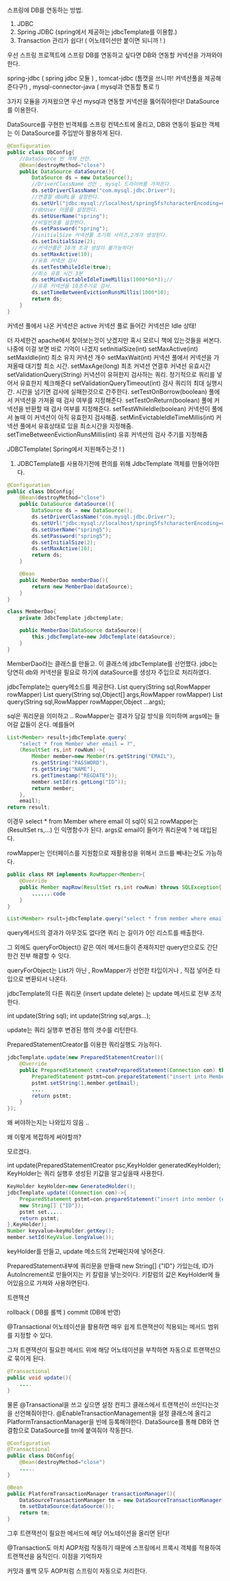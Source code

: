 스프링에 DB를 연동하는 방법.
1. JDBC
2. Spring JDBC (spring에서 제공하는 jdbcTemplate를 이용함.)
3. Transaction 관리가 쉽다! ( 어노테이션만 붙이면 되니까 ! )

우선 스프링 프로젝트에 스프링 DB를 연동하고 싶다면 DB와 연동할 커넥션을 가져와야한다.

spring-jdbc ( spring jdbc 모듈 ) , tomcat-jdbc (톰캣을 쓰니까! 커넥션풀을 제공해준다구!) , mysql-connector-java ( mysql과 연동할 통로 !)

3가지 모듈을 가져왔으면 우선 mysql과 연동할 커넥션을 뚫어줘야한다!
DataSource를 이용한다.

DataSource를 구현한 빈객체를 스프링 컨텍스트에 올리고, DB와 연동이 필요한 객체는 이 DataSource를 주입받아 활용하게 된다.

```java
@Configuration
public class DbConfig{
    //DataSource 빈 객체 선언.
    @Bean(destroyMethod="close")
    public DataSource dataSource(){
        DataSource ds = new DataSource();
        //DriverClassName 선언 , mysql 드라이버를 가져온다.
        ds.setDriverClassName("com.mysql.jdbc.Driver");
        //연결할 dbURL을 설정한다.
        ds.setUrl("jdbc:mysql://localhost/spring5fs?characterEncoding=utf8");
        //dbUser 이름을 설정한다.
        ds.setUserName("spring");
        //비밀번호를 설정한다.
        ds.setPassword("spring");
        //initialSize 커넥션풀 초기화 사이즈,2개가 생성된다.
        ds.setInitialSize(2);
        //커넥션풀은 10개 초과 생성이 불가능하다!
        ds.setMaxActive(10);
        //유휴 커넥션 검사
        ds.setTestWhileIdle(true);
        //최소 유휴 시간 3분
        ds.setMinEvictableIdleTimeMillis(1000*60*3);//
        //유휴 커넥션을 10초주기로 검사.
        ds.setTimeBetweenEvictionRunsMillis(1000*10);
        return ds;
    }
}
```

커넥션 풀에서 나온 커넥션은 active
커넥션 풀로 들어간 커넥션은 Idle 상태!


더 자세한건 apache에서 찾아보는것이 낫겠지만 혹시 모르니 책에 있는것들을 써본다.
나중에 이걸 보면 바로 기억이 나겠지
setInitialSize(int)
setMaxActive(int)
setMaxIdle(int) 최소 유지 커낵션 개수
setMaxWait(int) 커넥션 풀에서 커넥션을 가져올때 대기할 최소 시간.
setMaxAge(long) 최초 커녁션 연결후 커녁션 유효시간
setValidationQuery(String) 커녁션이 유혀한지 검사하는 쿼리. 정기적으로 쿼리를 넣어서 유효한지 체크해준다
setValidationQueryTimeout(int) 검사 쿼리의 최대 실행시간. 시간을 넘기면 검사에 실패한것으로 간주한다.
setTestOnBorrow(boolean) 풀에서 커넥션을 가져올 때 검사 여부를 지정해준다.
setTestOnReturn(boolean) 풀에 커넥션을 반환할 때 검사 여부를 지정해준다.
setTestWhileIdle(boolean) 커넥션이 풀에서 놀때 이 커넥션이 아직 유효한지 검사해줌.
setMinEvictableIdleTimeMillis(int) 커넥션 풀에서 유휴상태로 있을 최소시간을 지정해줌.
setTimeBetweenEvictionRunsMillis(int) 유휴 커넥션의 검사 주기를 지정해줌

JDBCTemplate( Spring에서 지원해주는것 ! )

1. JDBCTemplate를 사용하기전에 편의를 위해 JdbcTemplate 객체를 만들어야한다.

```java
@Configuration
public class DbConfig{
    @Bean(destroyMethod="close")
    public DataSource dataSource(){
        DataSource ds = new DataSource();
        ds.setDriverClassName("com.mysql.jdbc.Driver");
        ds.setUrl("jdbc:mysql://localhost/spring5fs?characterEncoding=utf8");
        ds.setUserName("spring5");
        ds.setPassword("spring5");
        ds.setInitialSize(2);
        ds.setMaxActive(10);
        return ds;
    }

    @Bean
    public MemberDao memberDao(){
        return new MemberDao(dataSource);
    }
}

class MemberDao{
    private JdbcTemplate jdbctemplate;

    public MemberDao(DataSource dataSource){
        this.jdbcTemplate=new JdbcTemplate(dataSource);
    }
}
```

MemberDao라는 클래스를 만들고. 이 클래스에 jdbcTemplate를 선언했다. jdbc는 당연히 db와 커넥션을 필요로 하기에 dataSource를 생성자 주입으로 처리하였다.

jdbcTemplate는 query메소드를 제공한다.
List<T> query(String sql,RowMapper<T> rowMapper)
List<T> query(String sql,Object[] args,RowMapper<T> rowMapper)
List<T> query(String sql,RowMapper<T> rowMapper,Object ...args);

sql은 쿼리문을 의미하고 .. RowMapper는 결과가 담길 방식을 의미하며 args에는 들어갈 값들이 온다. 예를들어

```java
List<Member> result=jdbcTemplate.query(
    "select * from Member wher email = ?",
    (ResultSet rs,int rowNum)->{
        Member member=new Member(rs.getString("EMAIL"),
        rs.getString("PASSWORD"),
        rs.getString("NAME"),
        rs.getTimestamp("REGDATE"));
        member.setId(rs.getLong("ID"));
        return member;
    },
    email);
return result;
```

이경우 select * from Member where email 이 sql이 되고
rowMapper는 (ResultSet rs,...) 인 익명함수가 된다.
args로 email이 들어가 쿼리문에 ? 에 대입된다.

rowMapper는 인터페이스를 지원함으로 재활용성을 위해서 코드를 빼내는것도 가능하다.

```java
public class RM implements RowMapper<Member>{
    @Override
    public Member mapRow(ResultSet rs,int rowNum) throws SQLException{
        .......code
    }
}

List<Member> rsult=jdbcTemplate.query("select * from member where email=?",new RM(),email);
```

query메서드의 결과가 아무것도 없다면 쿼리 는 길이가 0인 리스트를 배출한다.

그 외에도 queryForObject() 같은 여러 메서드들이 존재하지만 query만으로도 간단한건 전부 해결할 수 잇다.

queryForObject는 List가 아닌 , RowMapper가 선언한 타입이거나 , 직접 넣어준 타입으로 변환되서 나온다.

jdbcTemplate의 다른 쿼리문 (insert update delete) 는 update 메서드로 전부 조작한다.

int update(String sql);
int update(String sql,args...);

update는 쿼리 실행후 변경된 행의 갯수를 리턴한다.

PreparedStatementCreator를 이용한 쿼리실행도 가능하다. 

```java
jdbcTemplate.update(new PreparedStatementCreator(){
    @Override
    public PreparedStatement createPreparedStatement(Connection con) throws SQLException{
        PreparedStatement pstmt=con.prepareStatement("insert into Member (email,password,name,regdate) values(?,?,?,?)");
        pstmt.setString(1,member.getEmail);
        ....
        return pstmt;
    }
});
```

왜 써야하는지는 나와있지 않음 .. 

왜 이렇게 복잡하게 써야할까?

모르겠다.

int update(PreparedStatementCreator psc,KeyHolder generatedKeyHolder);
KeyHolder는 쿼리 실행후 생성된 키값을 알고싶을때 사용한다.

```java
KeyHolder keyHolder=new GeneratedHolder();
jdbcTemplate.update((Connection con)->{
    PreparedStatement pstmt=con.prepareStatement("insert into member (email,password,name,regdate) values (?,?,?,?)",
    new String[] {"ID"});
    pstmt set.....
    return pstmt;
},KeyHolder);
Number keyvalue=keyHolder.getKey();
member.setId(KeyValue.longValue());
```

keyHolder를 만들고, update 메소드의 2번째인자에 넣어준다.

PreparedStatement내부에 쿼리문을 만들때 new String[] {"ID"} 가있는데, ID가 AutoIncrement로 만들어지는 키 칼럼을 넣는것이다.
키칼럼의 값은 KeyHolder에 들어있음으로 가져와 사용하면된다.

트랜잭션

rollback ( DB를 롤백 )
commit (DB에 반영)

@Transactional 어노테이션을 활용하면 매우 쉽게 트랜잭션이 적용되는 메서드 범위를 지정할 수 있다.

그저 트랜잭션이 필요한 메서드 위에 해당 어노테이션을 부착하면 자동으로 트랜잭션으로 묶이게 된다.

```java
@Transactional
public void update(){
    ....
}
```

물론 @Transactional을 쓰고 싶으면 설정 컨피그 클래스에서 트랜잭션이 쓰인다는것을 선언해줘야한다. @EnableTransactionManagement을 설정 클래스에 올리고
PlatformTransactionManager을 빈에 등록해야한다.  DataSource를 통해 DB와 연결함으로 DataSource를 tm에 붙여줘야 작동한다.
```java
@Configuration
@Transactional
public class DbConfig{
    @Bean(destroyMethod="close")
    .....
}

@Bean
public PlatformTransactionManager transactionManager(){
    DataSourceTransactionManager tm = new DataSourceTransactionManager();
    tm.setDataSource(dataSource());
    return tm;
}
```

그후 트랜잭션이 필요한 메서드에 해당 어노테이션을 올리면 된다!

@Transaction도 마치 AOP처럼 작동하기 때문에 스프링에서 프록시 객체를 적용하여 트랜잭션을 움직인다. 이점을 기억하자

커밋과 롤백 모두 AOP처럼 스프링이 자동으로 처리한다.